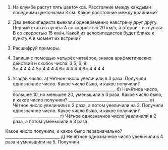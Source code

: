 # 

## 

 
1. На клумбе растут пять цветочков. Расстояние между каждыми соседними 
цветочками 3 см. Какое расстояние между крайними? 
 
2. Два велосипедиста выехали одновременно навстречу друг другу. Первый ехал 
из пункта А со скоростью 20 км/ч, а второй - из пункта В со скоростью 15 км/ч. Какой из велосипедистов будет ближе к пункту А в момент их встречи? 
3. Расшифруй примеры. 
4. Запиши с помощью четырёх четвёрок, знаков арифметических действий и 
скобок числа: 3,5, 6, 8.                                
         3=  4   4   4   4                                                5=  4   4   4   4 
         6=  4   4   4   4                                                8=  4   4   4   4 
5. Угадай число. 
а) 
Чётное число увеличили в 3 раза. Получили однозначное число. Какое число 
было, и какое получили?___________________________________________________ 
б) 
Нечётное число, большее 10, но меньшее 20, уменьшили в 3 раза. Какое 
число было, и какое число получили? ________________________________________ 
в) 
Чётное число увеличили в 2 раза, а потом увеличили на 3. Получили однозначное число. Какое число было, и какое получили?_______________________ 
г) 
Чётное однозначное число увеличили в 2 раза, а потом уменьшили в 3 раза. 

Какое число получили, и какое было первоначально?___________________________ 
    д)    Нечётное однозначное число увеличили в 4 раза и уменьшили на 5. Получили 